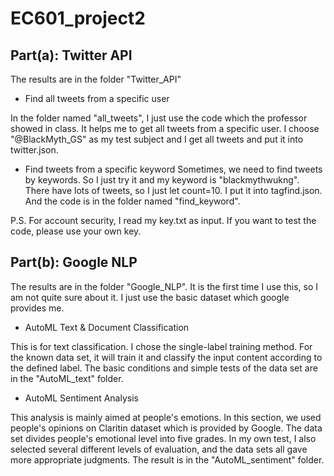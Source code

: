 # EC601_project2
 
## Part(a): Twitter API

The results are in the folder "Twitter_API"

* Find all tweets from a specific user

In the folder named "all_tweets", I just use the code which the professor showed in class. It helps me to get all tweets from a specific user. I choose "@BlackMyth_GS" as my test subject and I get all tweets and put it into twitter.json.

* Find tweets from a specific keyword
Sometimes, we need to find tweets by keywords. So I just try it and my keyword is "blackmythwukng". There have lots of tweets, so I just let count=10. I put it into tagfind.json. And the code is in the folder named "find_keyword".

P.S. For account security, I read my key.txt as input. If you want to test the code, please use your own key.

## Part(b): Google NLP

The results are in the folder "Google_NLP". It is the first time I use this, so I am not quite sure about it. I just use the basic dataset which google provides me.

* AutoML Text & Document Classification

This is for text classification. I chose the single-label training method. For the known data set, it will train it and classify the input content according to the defined label. The basic conditions and simple tests of the data set are in the "AutoML_text" folder.

* AutoML Sentiment Analysis

This analysis is mainly aimed at people's emotions. In this section, we used people's opinions on Claritin dataset which is provided by Google. The data set divides people's emotional level into five grades. In my own test, I also selected several different levels of evaluation, and the data sets all gave more appropriate judgments. The result is in the "AutoML_sentiment" folder.